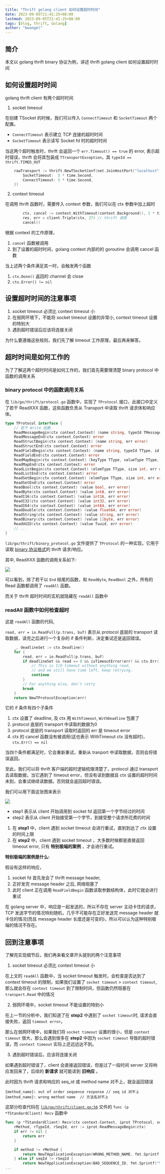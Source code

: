 ```yaml
---
title: "Thrift golang client 如何设置超时时间"
date: 2023-09-05T21:41:25+08:00
lastmod: 2023-09-05T21:41:25+08:00
tags: [blog, thrift, Golang]
author: "bwangel"
---
```


## 简介

本文以 golang thrift binary 协议为例，讲述 thrift golang client 如何设置超时时间

## 如何设置超时时间

golang thrift client 有两个超时时间

1. socket timeout

在创建 TSocket 的时候，我们可以传入 `ConnectTimeout` 和 `SocketTimeout` 两个配置。

- `ConnectTimeout` 表示建立 TCP 连接的超时时间
- `SocketTimeout` 表示读写 Socket fd 时的超时时间

当这两个超时触发时，thrift 会返回一个 `err.Timeout() == true` 的 error, 表示超时错误，thrift 会将其包装成 `TTransportException`，其 `typeId == thrift.TIMED_OUT`

```go
	rawTransport := thrift.NewTSocketConf(net.JoinHostPort("localhost", "7303"), &thrift.TConfiguration{
		SocketTimeout:  5 * time.Second,
		ConnectTimeout: 5 * time.Second,
	})
```

2. context timeout

在调用 thrift 函数时，需要传入 context 参数，我们可以在 ctx 参数中加上超时

```go
		ctx, cancel := context.WithTimeout(context.Background(), 1 * time.Second)
		res, err = client.Triple(ctx, 27) // thrift 调用
		cancel()
```

根据 context 的工作原理，

1. `cancel` 函数被调用
2. 到了设置的超时时间，golang context 内部的的 goroutine 会调用 cancel 函数

当上述两个条件满足其一时，会触发两个函数

1. `ctx.Done()` 返回的 channel 会 close 
2. `ctx.Error() != nil`

## 设置超时时间的注意事项

1. socket timeout 必须比 context timeout 小
2. 在弱网环境下，不能将 socket timeout 设置的非常小, context timeout 设置的特别大
3. 遇到超时错误后应该将连接关闭

为什么要遵循这些规则，我们先了解 timeout 工作原理，最后再来解答。

## 超时时间是如何工作的

为了了解这两个超时时间是如何工作的，我们首先需要理清楚 binary protocol 中函数的调用关系

### binary protocol 中的函数调用关系

在 `lib/go/thrift/protocol.go` 函数中，实现了 `TProtocol` 接口，此接口中定义了若干 ReadXXX 函数，这些函数负责从 Transport 中读取 thrift 请求体和响应体。

```go
type TProtocol interface {
	// 若干 Write 函数
	ReadMessageBegin(ctx context.Context) (name string, typeId TMessageType, seqid int32, err error)
	ReadMessageEnd(ctx context.Context) error
	ReadStructBegin(ctx context.Context) (name string, err error)
	ReadStructEnd(ctx context.Context) error
	ReadFieldBegin(ctx context.Context) (name string, typeId TType, id int16, err error)
	ReadFieldEnd(ctx context.Context) error
	ReadMapBegin(ctx context.Context) (keyType TType, valueType TType, size int, err error)
	ReadMapEnd(ctx context.Context) error
	ReadListBegin(ctx context.Context) (elemType TType, size int, err error)
	ReadListEnd(ctx context.Context) error
	ReadSetBegin(ctx context.Context) (elemType TType, size int, err error)
	ReadSetEnd(ctx context.Context) error
	ReadBool(ctx context.Context) (value bool, err error)
	ReadByte(ctx context.Context) (value int8, err error)
	ReadI16(ctx context.Context) (value int16, err error)
	ReadI32(ctx context.Context) (value int32, err error)
	ReadI64(ctx context.Context) (value int64, err error)
	ReadDouble(ctx context.Context) (value float64, err error)
	ReadString(ctx context.Context) (value string, err error)
	ReadBinary(ctx context.Context) (value []byte, err error)
	ReadUUID(ctx context.Context) (value Tuuid, err error)
	// ...
}
```

`lib/go/thrift/binary_protocol.go` 文件提供了 `TProtocol` 的一种实现，它用于读取 [binary 协议格式](https://github.com/apache/thrift/blob/master/doc/specs/thrift-binary-protocol.md)的 thrift 请求/响应。

其中, ReadXXX 函数的调用关系如下:

![](https://passage-1253400711.cos.ap-beijing.myqcloud.com/2023-09-05-215706.png)

可以看到，除了若干以 `End` 结尾的函数，和 `ReadByte`, `ReadBool` 之外，所有的 Read 函数都调用了 `readAll` 函数。

而关于 thrift 超时时间的玄机就隐藏在 `readAll` 函数中

### readAll 函数中如何检查超时

这是 `readAll` 函数的代码, 

`read, err = io.ReadFull(p.trans, buf)` 表示从 protocol 底层的 transport 读取数据，读完之后进行一个复杂的 if 条件判断，决定重试还是返回错误。

```go
	_, deadlineSet := ctx.Deadline()
	for {
		read, err = io.ReadFull(p.trans, buf)
		if deadlineSet && read == 0 && isTimeoutError(err) && ctx.Err() == nil {
			// This is I/O timeout without anything read,
			// and we still have time left, keep retrying.
			continue
		}
		// For anything else, don't retry
		break
	}
	return NewTProtocolException(err)
```

它的 if 条件有四个子条件

1. ctx 设置了 deadline, 及 ctx 用 `WithTimeout`, `WithDeadline` 包裹了
2. protocol 底层的 transport 中读取的数据为0
3. protocol 底层的 transport 读取时返回的 err 是 timeout error
4. ctx 的 cancel 函数没有被调用(这也表示 WithTimeout ctx 没有超时)，`ctx.Err() == nil`

当四个条件都满足时，它会重新重试，重新从 tranport 中读取数据，否则会将错误返回。

至此，我们可以将 thrift 客户端的超时逻辑梳理清楚了，protocol 通过 transport 去读取数据，当它遇到了 timeout error，但没有读到数据且 ctx 设置的超时时间未到，会重试继续读数据。否则就会返回超时错误。

我们可以用下面这张图来表示

![](https://passage-1253400711.cos.ap-beijing.myqcloud.com/2023-09-05-222326.png)

- step1 表示从 client 开始调用到 socket fd 返回第一个字节经过的时间
- step2 表示从 client 开始接受第一个字节，到接受整个请求所花费的时间

1. 在 __step1__ 中，client 遇到 socket timeout 会进行重试，直到到达了 ctx 设置的时间上限
2. 在 __step2__ 中，client 遇到 socket timeout ，大多数时候都是直接返回 timeout error, 只有 __特别极端的案例__ ，才会进行重试。

__特别极端的案例是什么:__

假设有这样的响应，

1. socket fd 首先发会了 thrift message header, 
2. 正好发完 message header 之后, 网络阻塞了
3. 此时 client 正在调用 `ReadFieldBegin` 函数读取参数结构体，此时它就会进行重试

在 golang server 中，响应是一起发送的，所以不存在 server 主动卡住的请求，TCP 发送字节的情况特别随机，几乎不可能存在正好发送完 message header 就卡住的情况(而且 message header 长度还是可变的)，所以可以认为这种特别极端的情况不存在。

## 回到注意事项

了解完实现细节后，我们再来看文章开头提到的两个注意事项

1. socket timeout 必须比 context timeout 小

在上文的 `readAll` 函数中，当 socket timeout 触发时，会检查是否达到了 context timeout 的限制，如果我们设置了 `socket timeout` > `context timeout`, 那么就会存在 `context timeout` 到了限制时间，但函数仍然阻塞在 `transport.Read` 中的情况

2. 弱网环境中，socket timeout 不能设置的特别小

在上一节的分析中，我们知道了在 __step2__ 中遇到了 `socket timeout`时, 请求会直接失败，返回 `timeout error`。

那么在弱网环境中，如果我们将 `socket timeout` 设置的很小，但是 `context timeout` 很大，那么会遇到很多在 __step2__ 中因为 `socket timeout` 导致的超时错误，而 `context timeout` 实际上还远远达不到。

3. 遇到超时错误后，应该将连接关闭

如果遇到超时错误了，client 会直接返回错误，但是过了一段时间 server 又将响应发回来了，后续的 __新请求__ 就可能读到 __旧响应__ 。

此时因为 thrift 请求和响应的 seq_id 或 method name 对不上，就会返回错误

```
{method_name}: out of order sequence response // seq id 对不上
{method_name}: wrong method name  // 方法名对不上
```

这部分检查代码在 [`lib/go/thrift/client.go:56`](https://github.com/apache/thrift/blob/v0.18.1/lib/go/thrift/client.go#L56-L66) 文件的 `func (p *TStandardClient) Recv` 函数中

```go
func (p *TStandardClient) Recv(ctx context.Context, iprot TProtocol, seqId int32, method string, result TStruct) error {
	rMethod, rTypeId, rSeqId, err := iprot.ReadMessageBegin(ctx)
	if err != nil {
		return err
	}

	if method != rMethod {
		return NewTApplicationException(WRONG_METHOD_NAME, fmt.Sprintf("%s: wrong method name", method))
	} else if seqId != rSeqId {
		return NewTApplicationException(BAD_SEQUENCE_ID, fmt.Sprintf("%s: out of order sequence response", method))
...
```
